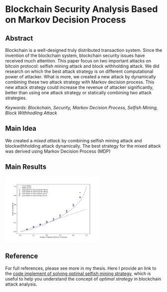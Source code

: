 # Blockchain Security Analysis Based on Markov Decision Process
## Abstract
Blockchain is a well-designed truly distributed transaction system. Since the invention of
the blockchain system, blockchain security issues have received much attention. This paper
focus on two important attacks on bitcoin protocol: selfish mining attack and block withholding
attack. We did research on which the best attack strategy is on different computational power
of attacker. What is more, we created a new attack by dynamically combining these two attack
strategy with Markov decision process. This new attack strategy could increase the revenue of
attacker significantly, better than using one attack strategy or statically combining two attack
strategies.

*Keywords: Blockchain, Security, Markov Decision Process, Selfish Mining, Block
Withhodling Attack*
## Main Idea
We created a *mixed attack* by combining selfish mining attack and blockwithholding attack dynamically. The best strategy for the mixed attack was derived using Markov Decision Process (MDP)

## Main Results
<img src="./results.jpg" width = "60%" />

## Reference
For full references, please see more in my thesis. Here I provide an link to the [code implement of solving optimal selfish mining strategy](https://github.com/nirenzang/Optimal-Selfish-Mining-Strategies-in-Bitcoin), which is useful to help you understand the concept of *optimal strategy* in blockchain attack analysis.

